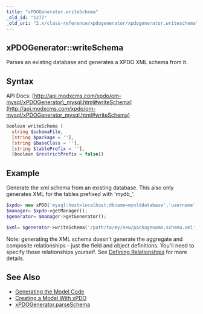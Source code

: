```yaml
---
title: "xPDOGenerator.writeSchema"
_old_id: "1277"
_old_uri: "2.x/class-reference/xpdogenerator/xpdogenerator.writeschema"
---
```


## xPDOGenerator::writeSchema

Parses an existing database and generates a XPDO XML schema from it.

## Syntax

API Docs: [http://api.modxcms.com/xpdo/om-mysql/xPDOGenerator\_mysql.html#writeSchema](http://api.modxcms.com/xpdo/om-mysql/xPDOGenerator_mysql.html#writeSchema)

``` php 
boolean writeSchema (
  string $schemaFile,
  [string $package = ''],
  [string $baseClass = ''],
  [string $tablePrefix = ''],
  [boolean $restrictPrefix = false])
```

## Example

Generate the xml schema from an existing database. This also only generates XML for the tables prefixed with 'mydb\_'.

``` php 
$xpdo= new xPDO('mysql:host=localhost;dbname=myolddatabase','username','password','mydb_');
$manager= $xpdo->getManager();
$generator= $manager->getGenerator();

$xml= $generator->writeSchema('/path/to/my/new/packagename.schema.xml','mypackage', 'xPDOObject','mydb_');
```

Note: generating the XML schema doesn't generate the aggregate and composite relationships - just the field and object definitions. You'll need to specify those relationships yourself. See [Defining Relationships](http://rtfm.modx.com/display/xPDO20/Defining+Relationships) for more details. 

## See Also

- [Generating the Model Code](extending-modx/xpdo/custom-models/generating-the-model "Generating the Model Code")
- [Creating a Model With xPDO](xpdo/getting-started/creating-a-model-with-xpdo "Creating a Model With xPDO")
- [xPDOGenerator.parseSchema](extending-modx/xpdo/class-reference/xpdogenerator/xpdogenerator.parseschema "xPDOGenerator.parseSchema")